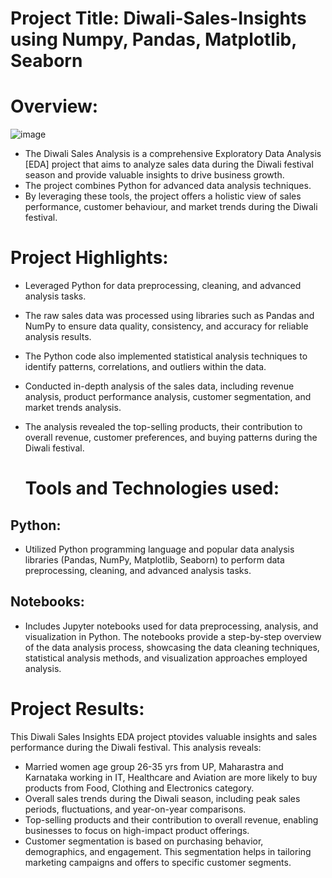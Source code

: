 # Project Title: Diwali-Sales-Insights using Numpy, Pandas, Matplotlib, Seaborn
# Overview:
![image](https://github.com/user-attachments/assets/d691c0d8-35bf-4664-be11-ed3d712a2208)

* The Diwali Sales Analysis  is a comprehensive Exploratory Data Analysis [EDA] project that aims to analyze sales data during the Diwali festival season and provide valuable insights to drive business growth.
* The project combines Python for advanced data analysis techniques.
* By leveraging these tools, the project offers a holistic view of sales performance, customer behaviour, and market trends during the Diwali festival.

# Project Highlights:
* Leveraged Python for data preprocessing, cleaning, and advanced analysis tasks.

 * The raw sales data was processed using libraries such as Pandas and NumPy to ensure data quality, consistency, and accuracy for reliable analysis results.
 
* The Python code also implemented statistical analysis techniques to identify patterns, correlations, and outliers within the data.

* Conducted in-depth analysis of the sales data, including revenue analysis, product performance analysis, customer segmentation, and market trends analysis.

* The analysis revealed the top-selling products, their contribution to overall revenue, customer preferences, and buying patterns during the Diwali festival.

  # Tools and Technologies used:
 ## Python:
 * Utilized Python programming language and popular data analysis libraries (Pandas, NumPy, Matplotlib, Seaborn) to perform data preprocessing, cleaning, and advanced analysis tasks.
## Notebooks: 
* Includes Jupyter notebooks used for data preprocessing, analysis, and visualization in Python. The notebooks provide a step-by-step overview of the data analysis process, showcasing the data cleaning techniques, statistical analysis methods, and visualization approaches employed analysis.

# Project Results:
This Diwali Sales Insights EDA project ptovides valuable insights and sales performance during the Diwali festival. This analysis reveals:
* Married women age group 26-35 yrs from UP, Maharastra and Karnataka working in IT, Healthcare and Aviation are more likely to buy products from Food, Clothing and Electronics category.
* Overall sales trends during the Diwali season, including peak sales periods, fluctuations, and year-on-year comparisons.
* Top-selling products and their contribution to overall revenue, enabling businesses to focus on high-impact product offerings.
* Customer segmentation is based on purchasing behavior, demographics, and engagement. This segmentation helps in tailoring marketing campaigns and offers to specific customer segments.
